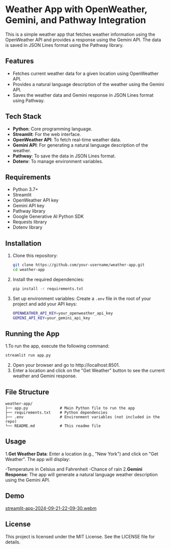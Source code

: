 ﻿# Weather App with OpenWeather, Gemini, and Pathway Integration

This is a simple weather app that fetches weather information using the OpenWeather API and provides a response using the Gemini API. The data is saved in JSON Lines format using the Pathway library.

## Features

- Fetches current weather data for a given location using OpenWeather API.
- Provides a natural language description of the weather using the Gemini API.
- Saves the weather data and Gemini response in JSON Lines format using Pathway.

## Tech Stack

- **Python**: Core programming language.
- **Streamlit**: For the web interface.
- **OpenWeather API**: To fetch real-time weather data.
- **Gemini API**: For generating a natural language description of the weather.
- **Pathway**: To save the data in JSON Lines format.
- **Dotenv**: To manage environment variables.

## Requirements

- Python 3.7+
- Streamlit
- OpenWeather API key
- Gemini API key
- Pathway library
- Google Generative AI Python SDK
- Requests library
- Dotenv library

## Installation

1. Clone this repository:

   ```bash
   git clone https://github.com/your-username/weather-app.git
   cd weather-app

2. Install the required dependencies:
   ```bash
   pip install -r requirements.txt
   ```
3. Set up environment variables:
   Create a `.env` file in the root of your project and add your API keys:
   ```bash
   OPENWEATHER_API_KEY=your_openweather_api_key
   GEMINI_API_KEY=your_gemini_api_key
   ```
## Running the App
1.To run the app, execute the following command:
   ```bash
   streamlit run app.py
   ```

2. Open your browser and go to http://localhost:8501.
3. Enter a location and click on the "Get Weather" button to see the current weather and Gemini response.

## File Structure
   ```code
   weather-app/
   ├── app.py              # Main Python file to run the app
   ├── requirements.txt    # Python dependencies
   ├── .env                # Environment variables (not included in the repo)
   └── README.md           # This readme file
   ```

## Usage
1.**Get Weather Data**: Enter a location (e.g., "New York") and click on "Get Weather". The app will display:

   -Temperature in Celsius and Fahrenheit
   -Chance of rain
2.**Gemini Response**: The app will generate a natural language weather description using the Gemini API.



## Demo
 [streamlit-app-2024-09-21-22-09-30.webm](https://github.com/user-attachments/assets/69aff1dd-6c4b-46c9-a818-05761f8f9733)

 ## License
 This project is licensed under the MIT License. See the LICENSE file for details.




